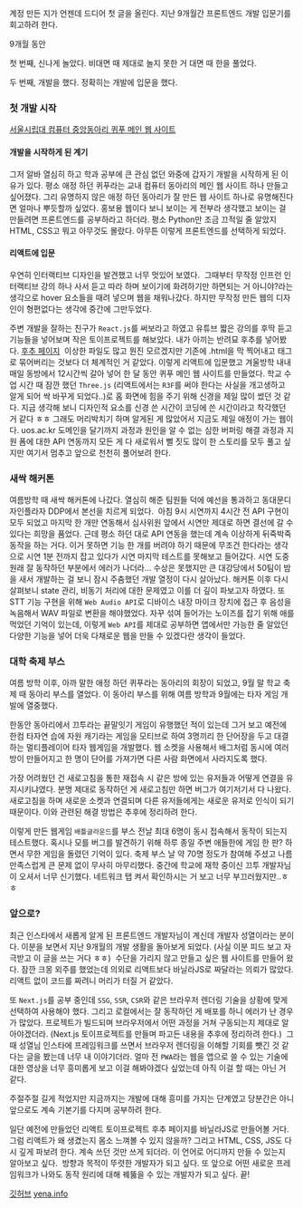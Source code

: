 <p>계정 만든 지가 언젠데 드디어 첫 글을 올린다.
지난 9개월간 프론트엔드 개발 입문기를 회고하려 한다.</p>
<p>9개월 동안</p>
<p>첫 번째,
신나게 놀았다. 비대면 때 제대로 놀지 못한 거 대면 때 한을 풀었다.</p>
<p>두 번째,
개발을 했다. 정확히는 개발에 입문을 했다.</p>
<h3 id="첫-개발-시작">첫 개발 시작</h3>
<p><a href="https://quipu.uos.ac.kr/">서울시립대 컴퓨터 중앙동아리 퀴푸 메인 웹 사이트</a>
<img alt="" src="https://velog.velcdn.com/images/yena121/post/5ae38551-8b93-424d-b19b-08c021f8b31d/image.png" /></p>
<h4 id="개발을-시작하게-된-계기">개발을 시작하게 된 계기</h4>
<p>그저 알바 열심히 하고 학과 공부에 큰 관심 없던 와중에 갑자기 개발을 시작하게 된 이유가 있다.
평소 애정 하던 퀴푸라는 교내 컴퓨터 동아리의 메인 웹 사이트 하나 만들고 싶어졌다. 그리 유명하지 않은 애정 하던 동아리가 잘 만든 웹 사이트 하나로 유명해진다면 얼마나 뿌듯할까 싶었다.
홍보용 웹이다 보니 보이는 게 전부라 생각했고 보이는 걸 만들려면 프론트엔드를 공부하라고 하더라. 평소 Python만 조금 끄적일 줄 알았지 HTML, CSS고 뭐고 아무것도 몰랐다. 아무튼 이렇게 프론트엔드를 선택하게 되었다.</p>
<h4 id="리액트에-입문">리액트에 입문</h4>
<p>우연히 인터랙티브 디자인을 발견했고 너무 멋있어 보였다.
<img alt="" src="https://velog.velcdn.com/images/yena121/post/ae1e4f2e-6a3e-4d01-bd24-fd924e1de7ed/image.png" />
그때부터 무작정 인프런 인터랙티브 강의 하나 사서 듣고 따라 하며 보이기에 화려하기만 하면되는 거 아니야?라는 생각으로 hover 요소들을 때려 넣으며 웹을 채워나갔다.
하지만 무작정 만든 웹의 디자인이 형편없다는 생각에 중간에 그만두었다.</p>
<p>주변 개발을 잘하는 친구가 <code>React.js</code>를 써보라고 하였고 유튜브 짧은 강의를 후딱 듣고 기능들을 넣어보며 작은 토이프로젝트를 해보았다.
내가 아끼는 반려묘 후추를 넣어봤다. <a href="https://yenaley.github.io/Huchu/">후추 페이지</a>
<img alt="" src="https://velog.velcdn.com/images/yena121/post/0cc37d46-9a97-41a9-b9c3-2f78466001b7/image.png" />
이상한 파일도 많고 뭔진 모르겠지만 기존에 .html을 막 찍어내고 <a></a>태그로 묶어버리는 것보다 더 체계적인 거 같았다. 이렇게 리액트에 입문했고 겨울방학 내내 매일 동방에서 12시간씩 갈아 넣어 한 달 동안 퀴푸 메인 웹 사이트를 만들었다. 학교 수업 시간 때 잠깐 했던 <code>Three.js</code> (리액트에서는 <code>R3F</code>를 써야 한다는 사실을 개고생하고 알게 되어 싹 바꾸게 되었다..)로 홈 화면에 힘을 주기 위해 신경을 제일 많이 썼던 것 같다. 지금 생각해 보니 디자인적 요소를 신경 쓴 시간이 코딩에 쓴 시간이라고 착각했던 거 같다 ㅎㅎ 그래도 머리박치기 하며 알게된 게 많았어서 지금도 제일 애정이 가는 웹이다. uos.ac.kr 도메인을 달기까지 과정과 원인을 알 수 없는 심한 버퍼링 해결 과정과 지원 폼에 대한 API 연동까지 모든 게 다 새로워서 뻘 짓도 많이 한 스토리를 모두 풀고 싶지만 여기서 멈추고 앞으로 천천히 풀어보려 한다.</p>
<h3 id="새싹-해커톤">새싹 해커톤</h3>
<p>여름방학 때 새싹 해커톤에 나갔다. 열심히 해준 팀원들 덕에 예선을 통과하고 동대문디자인플라자 DDP에서 본선을 치르게 되었다.
<img alt="" src="https://velog.velcdn.com/images/yena121/post/f4a4cf71-c54c-4869-8e2a-998149812003/image.png" />
아침 9시 시연까지 4시간 전 API 구현이 모두 되었고 마지막 한 개만 연동해서 심사위원 앞에서 시연만 제대로 하면 결선에 갈 수 있다는 희망을 품었다. 근데 평소 하던 대로 API 연동을 했는데 계속 이상하게 뒤죽박죽 동작을 하는 거다. 이거 못하면 기능 한 개를 버려야 하기 때문에 무조건 한다라는 생각으로 시연 1분 전까지 잡고 있다가 시연 마지막 테스트를 못해보고 들어갔다. 시연 도중 원래 잘 동작하던 부분에서 에러가 나더라... 수상은 못했지만 큰 대강당에서 50팀이 밤을 새서 개발하는 걸 보니 잠시 주춤했던 개발 열정이 다시 살아났다.
해커톤 이후 다시 살펴보니 state 관리, 비동기 처리에 대한 문제였고 이를 더 깊이 파보고자 하였다.
또 STT 기능 구현을 위해 <code>Web Audio API</code>로 디바이스 내장 마이크 장치에 접근 후 음성을 녹음해서 WAV 파일로 변환을 해야했었다. 자꾸 섞여 들어가는 노이즈를 잡기 위해 애를 먹었던 기억이 있는데, 이렇게 <code>Web API</code>를 제대로 공부하면 앱에서만 가능한 줄 알았던 다양한 기능을 넣어 더욱 다채로운 웹을 만들 수 있겠다란 생각이 들었다.
<img alt="" src="https://velog.velcdn.com/images/yena121/post/056b463c-bde2-46be-8b15-dcbd54285c71/image.gif" /></p>
<h3 id="대학-축제-부스">대학 축제 부스</h3>
<p>여름 방학 이후, 아까 말한 애정 하던 퀴푸라는 동아리의 회장이 되었고, 9월 말 학교 축제 때 동아리 부스를 열었다. 이 동아리 부스를 위해 여름 방학과 9월에는 타자 게임 개발에 열중했다.</p>
<p>한동안 동아리에서 끄투라는 끝말잇기 게임이 유행했던 적이 있는데 그거 보고 예전에 한컴 타자연 습에 자원 캐기라는 게임을 모티브로 하여 3명끼리 한 단어장을 두고 대결하는 멀티플레이어 타자 웹게임을 개발했다. 웹 소켓을 사용해서 배그처럼 동시에 여러 방이 만들어지고 한 명이 단어를 가져가면 다른 사람 화면에서 사라지도록 했다.</p>
<p>가장 어려웠던 건 새로고침을 통한 재접속 시 같은 방에 있는 유저들과 어떻게 연결을 유지시키냐였다. 분명 제대로 동작하던 게 새로고침만 하면 버그가 여기저기서 다 나왔다. 새로고침을 하며 새로운 소켓과 연결되며 다른 유저들에게는 새로운 유저로 인식이 되기 때문이다. 이와 관련된 해결 방법은 추후에 정리하려 한다. 
<img alt="" src="https://velog.velcdn.com/images/yena121/post/d2af3da7-3a60-4d23-986f-682861aa75b7/image.png" /></p>
<p>이렇게 만든 웹게임 <code>배틀글라운드</code>를 부스 전날 최대 6명이 동시 접속해서 동작이 되는지 테스트했다. 혹시나 모를 버그를 발견하기 위해 하루 종일 주변 애들한에 게임 한 판? 하면서 무한 게임을 돌렸던 기억이 있다.
축제 부스 날 약 70명 정도가 참여해 주셨고 나름 만족스럽게 큰 문제 없이 무사히 마무리했다. 중간에 학교에 재학 중이신 끄투 개발자님이 오셔서 너무 신기했다. 네트워크 탭 켜서 확인하시는 거 보고 너무 부끄러웠지만..ㅎㅎ
<img alt="" src="https://velog.velcdn.com/images/yena121/post/93e2fd35-f2b5-49db-bc01-564c3ab6ed44/image.gif" /></p>
<h3 id="앞으로">앞으로?</h3>
<p>최근 인스타에서 새롭게 알게 된 프론트엔드 개발자님이 계신데 개발자 성열이라는 분이다. 이분을 보면서 지난 9개월의 개발 생활을 돌아보게 되었다. (사실 이분 피드 보고 자극받고 이 글을 쓰는 거다 ㅎㅎ)
<img alt="" src="https://velog.velcdn.com/images/yena121/post/11931d35-eeeb-465c-b40b-2f133447a10f/image.png" />
수단을 가리지 않고 만들고 싶은 웹 사이트를 만들어 왔다. 잠깐 크몽 외주를 했었는데 의외로 리액트보다 바닐라JS로 짜달라는 의뢰가 많았다. 리액트 없이 코드를 짜려니 머리가 터질 거 같았다.</p>
<p>또 <code>Next.js</code>를 공부 중인데 <code>SSG</code>, <code>SSR</code>, <code>CSR</code>와 같은 브라우저 렌더링 기술을 상황에 맞게 선택하여 사용해야 했다. 그리고 로컬에서는 잘 동작하던 게 배포를 하니 에러가 난 경우가 많았다. 프로젝트가 빌드되며 브라우저에서 어떤 과정을 거쳐 구동되는지 제대로 알아야겠더라. (Next.js 토이프로젝트를 만들며 파고든 내용을 추후에 정리하려 한다.)
<img alt="" src="https://velog.velcdn.com/images/yena121/post/b986d8a9-5d70-4c72-a823-c988a0de460c/image.png" />
그때 성열님 인스타에 프레임워크를 쓰면서 브라우저 렌더링을 이해할 기회를 뺏긴 것 같다는 글을 봤는데 너무 내 이야기더라. 얼마 전 <code>PWA</code>라는 웹을 앱으로 쓸 수 있는 기술에 대한 영상을 너무 흥미롭게 보고 이걸 해봐야겠다 싶었는데 아직 이걸 할 때는 아닌 거 같다.</p>
<p>주절주절 길게 적었지만 지금까지는 개발에 대해 흥미를 가지는 단계였고 당분간은 아니 앞으로도 계속 기본기를 다지며 공부하려 한다.</p>
<p>일단 예전에 만들었던 리액트 토이프로젝트 후추 페이지를 바닐라JS로 만들어볼 거다. 그럼 리액트가 왜 생겼는지 몸소 느껴볼 수 있지 않을까? 그리고 HTML, CSS, JS도 다시 깊게 파보려 한다. 계속 쓰던 것만 쓰게 되더라. 이 언어로 어디까지 만들 수 있는지 알아보고 싶다.
<img alt="" src="https://velog.velcdn.com/images/yena121/post/19f93ffe-418e-476b-ac29-351edf2c7ad3/image.jpeg" />
방향과 목적이 뚜렷한 개발자가 되고 싶다. 또 앞으로 어떤 새로운 프레임워크가 나와도 동작 원리에 대해 꿰뚫을 수 있는 개발자가 되고 싶다. 끝!</p>
<p><a href="https://github.com/YenaLey">깃허브</a>
<a href="https://yena.info/">yena.info</a></p>